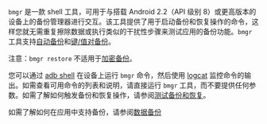 `bmgr` 是一款 shell 工具，可用于与搭载 Android 2.2（API 级别 8）或更高版本的设备上的备份管理器进行交互。该工具提供了用于启动备份和恢复操作的命令，这样您就无需重复擦除数据或执行类似的干扰性步骤来测试应用的备份功能。`bmgr` 工具支持[自动备份](https://developer.android.com/guide/topics/data/autobackup)和[键/值对备份](https://developer.android.com/guide/topics/data/keyvaluebackup)。

注意：`bmgr restore` 不适用于[加密备份](https://developer.android.com/guide/topics/data/autobackup#define-device-conditions)。

您可以通过 [adb shell](https://developer.android.com/studio/command-line/adb) 在设备上运行 `bmgr` 命令，然后使用 [logcat](https://developer.android.com/studio/command-line/logcat) 监控命令的输出。如需查看可用命令的列表和说明，请直接运行 `bmgr` 工具，而不要提供任何参数。如需了解如何触发备份和恢复操作，请参阅[测试备份和恢复](https://developer.android.com/guide/topics/data/testingbackup)。

如需了解如何在应用中支持备份，请参阅[数据备份](https://developer.android.com/guide/topics/data/backup)